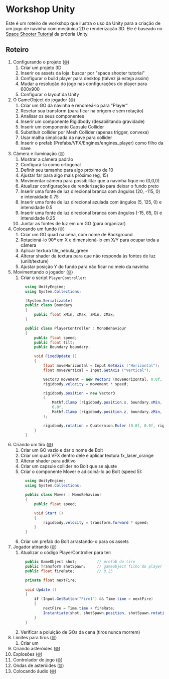 # Workshop Unity

Este é um roteiro de workshop que ilustra o uso da Unity para a criação de um jogo de navinha com mecânica 2D e renderização 3D.
Ele é baseado no [Space Shooter Tutorial][sst] da própria Unity.

## Roteiro

1. Configurando o projeto ([:globe_with_meridians:][sst-part1])
   1. Criar um projeto 3D
   1. Inserir os assets da loja: buscar por "space shooter tutorial"
   1. Configurar o build player para desktop (talvez já esteja assim)
   1. Mudar a resolução do jogo nas configurações do player para 600x900
   1. Configurar o layout da Unity
1. O GameObject do jogador ([:globe_with_meridians:][sst-part2])
   1. Criar um GO da navinha e renomeá-lo para "Player"
   1. Resetar sua transform (para ficar na origem e sem rotação)
   1. Analisar os seus componentes
   1. Inserir um componente Rigidbody (desabilitando gravidade)
   1. Inserir um componente Capsule Collider
   1. Substituir collider por Mesh Collider (apenas trigger, convexa)
   1. Usar malha simplicada da nave para collider
   1. Inserir o prefab (Prefabs/VFX/Engines/engines_player) como filho da nave
1. Câmera e iluminação ([:globe_with_meridians:][sst-part3])
   1. Mostrar a câmera padrão
   1. Configurá-la como ortogonal
   1. Definir seu tamanho para algo próximo de 10
   1. Ajustar far para algo mais próximo (eg, 15)
   1. Movimentar câmera para possibilitar que a navinha fique no (0,0,0)
   1. Atualizar configurações de renderização para deixar o fundo preto
   1. Inserir uma fonte de luz direcional branca com ângulos (20, -115, 0) e intensidade 0.75
   1. Inserir uma fonte de luz direcional azulada com ângulos (5, 125, 0) e intensidade 0.5
   1. Inserir uma fonte de luz direcional branca com ângulos (-15, 65, 0) e intensidade 0.25
   1. Juntar as fontes de luz em um GO (para organizar)
1. Colocando um fundo ([:globe_with_meridians:][sst-part4])
   1. Criar um GO quad na cena, com nome de Background
   1. Rotacioná-lo 90º em X e dimensioná-lo em X/Y para ocupar toda a câmera
   1. Aplicar textura tile_nebula_green
   1. Alterar shader da textura para que não responda às fontes de luz (unlit/texture)
   1. Ajustar posição Y do fundo para não ficar no meio da navinha
1. Movimentando o jogador ([:globe_with_meridians:][sst-part5])
   1. Criar o script `PlayerController`:
      ```csharp
        using UnityEngine;
        using System.Collections;

        [System.Serializable]                                                           //v3
        public class Boundary                                                           //v3
        {                                                                               //v3
            public float xMin, xMax, zMin, zMax;                                        //v3
        }                                                                               //v3

        public class PlayerController : MonoBehaviour
        {
            public float speed;                                                         //v2
            public float tilt;                                                          //v4
            public Boundary boundary;                                                   //v3

            void FixedUpdate ()                                                         //v1
            {                                                                           //v1
                float moveHorizontal = Input.GetAxis ("Horizontal");                    //v1
                float moveVertical = Input.GetAxis ("Vertical");                        //v1

                Vector3 movement = new Vector3 (moveHorizontal, 0.0f, moveVertical);    //v1
                rigidbody.velocity = movement * speed;                                  //v2

                rigidbody.position = new Vector3                                        //v3
                (                                                                       //v3
                    Mathf.Clamp (rigidbody.position.x, boundary.xMin, boundary.xMax),   //v3
                    0.0f,                                                               //v3
                    Mathf.Clamp (rigidbody.position.z, boundary.zMin, boundary.zMax)    //v3
                );

                rigidbody.rotation = Quaternion.Euler (0.0f, 0.0f, rigidbody.velocity.x * -tilt);   //v4
            }                                                                           //v1
        }
      ```
1. Criando um tiro ([:globe_with_meridians:][sst-part6])
   1. Criar um GO vazio e dar o nome de Bolt
   1. Criar um quad VFX dentro dele e aplicar textura fx_laser_orange
   1. Alterar shader para aditivo
   1. Criar um capsule collider no Bolt que se ajuste
   1. Criar o componente Mover e adicoiná-lo ao Bolt (speed 5):
      ```csharp
        using UnityEngine;
        using System.Collections;

        public class Mover : MonoBehaviour
        {
            public float speed;

            void Start ()
            {
                rigidbody.velocity = transform.forward * speed;
            }
        }
      ```
   1. Criar um prefab do Bolt arrastando-o para os assets
1. Jogador atirando ([:globe_with_meridians:][sst-part7])
   1. Atualizar o código PlayerController para ter:
      ```csharp
        public GameObject shot;         // prefab do tiro
        public Transform shotSpawn;     // gameobject filho do player
        public float fireRate;          // 0.25

        private float nextFire; 
    
        void Update ()
        {
            if (Input.GetButton("Fire1") && Time.time > nextFire)
            {
                nextFire = Time.time + fireRate;
                Instantiate(shot, shotSpawn.position, shotSpawn.rotation);
            }
        }
      ```
   1. Verificar a poluição de GOs da cena (tiros nunca morrem)
1. Limites para tiros ([:globe_with_meridians:][sst-part8])
   1. Criar um 
1. Criando asteróides ([:globe_with_meridians:][sst-part9])
1. Explosões ([:globe_with_meridians:][sst-part10])
1. Controlador do jogo ([:globe_with_meridians:][sst-part11])
1. Ondas de asteróides ([:globe_with_meridians:][sst-part12])
1. Colocando áudio ([:globe_with_meridians:][sst-part13])


[sst]: https://unity3d.com/pt/learn/tutorials/s/space-shooter-tutorial
[sst-part1]: https://unity3d.com/pt/learn/tutorials/projects/space-shooter/setting-up-the-project?playlist=17147
[sst-part2]: https://unity3d.com/pt/learn/tutorials/projects/space-shooter/the-player-gameobject?playlist=17147
[sst-part3]: https://unity3d.com/pt/learn/tutorials/projects/space-shooter-tutorial/camera-and-lighting?playlist=17147
[sst-part4]: https://unity3d.com/pt/learn/tutorials/projects/space-shooter/adding-a-background?playlist=17147
[sst-part5]: https://unity3d.com/pt/learn/tutorials/projects/space-shooter-tutorial/moving-player?playlist=17147
[sst-part6]: https://unity3d.com/pt/learn/tutorials/projects/space-shooter-tutorial/creating-shots?playlist=17147
[sst-part7]: https://unity3d.com/pt/learn/tutorials/projects/space-shooter/shooting-shots?playlist=17147
[sst-part8]: https://unity3d.com/pt/learn/tutorials/projects/space-shooter-tutorial/boundary?playlist=17147
[sst-part9]: https://unity3d.com/pt/learn/tutorials/projects/space-shooter-tutorial/creating-hazards?playlist=17147
[sst-part10]: https://unity3d.com/pt/learn/tutorials/projects/space-shooter-tutorial/explosions?playlist=17147
[sst-part11]: https://unity3d.com/pt/learn/tutorials/projects/space-shooter-tutorial/game-controller?playlist=17147
[sst-part12]: https://unity3d.com/pt/learn/tutorials/projects/space-shooter/spawning-waves?playlist=17147
[sst-part13]: https://unity3d.com/pt/learn/tutorials/projects/space-shooter-tutorial/audio?playlist=17147
